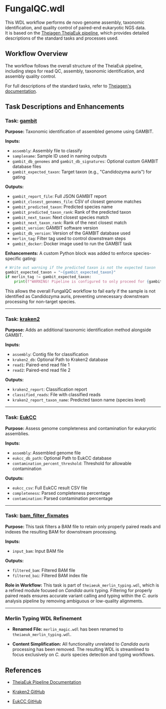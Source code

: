 FungalQC.wdl
=========================

This WDL workflow performs de novo genome assembly, taxonomic identification, and quality control of paired-end eukaryotic NGS data.\
It is based on the [Theiagen TheiaEuk pipeline](https://theiagen.github.io/public_health_bioinformatics/latest/workflows/genomic_characterization/theiaeuk/), which provides detailed descriptions of the standard tasks and processes used.

Workflow Overview
-----------------

The workflow follows the overall structure of the TheiaEuk pipeline, including steps for read QC, assembly, taxonomic identification, and assembly quality control.

For full descriptions of the standard tasks, refer to [Theiagen's documentation](https://theiagen.github.io/public_health_bioinformatics/latest/workflows/genomic_characterization/theiaeuk/).


## Task Descriptions and Enhancements

### Task: [gambit](https://github.com/broadinstitute/idmp-fungal-pipelines/blob/main/tasks/taxon_id/task_gambit.wdl)

**Purpose:**
Taxonomic identification of assembled genome using GAMBIT.

**Inputs:**
- `assembly`: Assembly file to classify
- `samplename`: Sample ID used in naming outputs
- `gambit_db_genomes` and `gambit_db_signatures`: Optional custom GAMBIT database files
- `gambit_expected_taxon`: Target taxon (e.g., "Candidozyma auris") for gating

**Outputs:**
- `gambit_report_file`: Full JSON GAMBIT report
- `gambit_closest_genomes_file`: CSV of closest genome matches
- `gambit_predicted_taxon`: Predicted species name
- `gambit_predicted_taxon_rank`: Rank of the predicted taxon
- `gambit_next_taxon`: Next closest species match
- `gambit_next_taxon_rank`: Rank of the next closest match
- `gambit_version`: GAMBIT software version
- `gambit_db_version`: Version of the GAMBIT database used
- `merlin_tag`: Filter tag used to control downstream steps
- `gambit_docker`: Docker image used to run the GAMBIT task

**Enhancements:**
A custom Python block was added to enforce species-specific gating:

```python
# Write out warning if the predicted taxon is not the expected taxon
gambit_expected_taxon = "~{gambit_expected_taxon}"
if merlin_tag != gambit_expected_taxon:
    print(f"WARNING! Pipeline is configured to only proceed for {gambit_expected_taxon}. Found: {merlin_tag}", file=sys.stderr)
```

This allows the overall FungalQC workflow to fail early if the sample is not identified as Candidozyma auris, preventing unnecessary downstream processing for non-target species.

---

### Task: [kraken2](https://github.com/broadinstitute/idmp-fungal-pipelines/blob/main/tasks/taxon_id/task_kraken2.wdl)

**Purpose:**
Adds an additional taxonomic identification method alongside GAMBIT.

**Inputs:**
- `assembly`: Contig file for classification
- `kraken2_db`: Optional Path to Kraken2 database
- `read1`: Paired-end read file 1
- `read2`:  Paired-end read file 2

**Outputs:**
- `kraken2_report`: Classification report
- `classified_reads`: File with classified reads
- `kraken2_report_taxon_name`: Predicted taxon name (species level)


---

### Task: [EukCC](https://github.com/broadinstitute/idmp-fungal-pipelines/blob/main/tasks/quality_control/advanced_metrics/task_EukCC.wdl)

**Purpose:**
Assess genome completeness and contamination for eukaryotic assemblies.

**Inputs:**
- `assembly`: Assembled genome file
- `eukcc_db_path`: Optional Path to EukCC database
- `contamination_percent_threshold`: Threshold for allowable contamination

**Outputs:**
- `eukcc_csv`: Full EukCC result CSV file
- `completeness`: Parsed completeness percentage
- `contamination`: Parsed contamination percentage

---

### Task: [bam_filter_fixmates](https://github.com/broadinstitute/idmp-fungal-pipelines/blob/main/tasks/quality_control/read_filtering/task_filter_bam.wdl)

**Purpose:**
This task filters a BAM file to retain only properly paired reads and indexes the resulting BAM for downstream processing.

**Inputs:**
- `input_bam`: Input BAM file

**Outputs:**
- `filtered_bam`:  Filtered BAM file
- `filtered_bai`: Filtered BAM index file

**Role in Workflow:**
This task is part of `theiaeuk_merlin_typing.wdl`, which is a refined module focused on *Candida auris* typing. Filtering for properly paired reads ensures accurate variant calling and typing within the *C. auris* analysis pipeline by removing ambiguous or low-quality alignments.

---


### Merlin Typing WDL Refinement

-   **Renamed File:** `merlin_magic.wdl` has been renamed to `theiaeuk_merlin_typing.wdl`.

-   **Content Simplification:** All functionality unrelated to *Candida auris* processing has been removed. The resulting WDL is streamlined to focus exclusively on *C. auris* species detection and typing workflows.


References
----------

-   [TheiaEuk Pipeline Documentation](https://theiagen.github.io/public_health_bioinformatics/latest/workflows/genomic_characterization/theiaeuk/)

-   [Kraken2 GitHub](https://github.com/DerrickWood/kraken2)

-   [EukCC GitHub](https://github.com/Finn-Lab/EukCC)